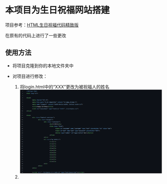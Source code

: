 # 本项目为生日祝福网站搭建

项目参考：[HTML生日祝福代码精致版](https://www.bilibili.com/video/BV1MK411m7Wk/?spm_id_from=333.1391.0.0&vd_source=348051f774b468b1bd9ef0632cd78865)

在原有的代码上进行了一些更改

## 使用方法

  -  将项目克隆到你的本地文件夹中 

  -  对项目进行修改：

     1. 将login.html中的“XXX”更改为被祝福人的姓名
    ![explain 1](./explain/173648.png)
     2. 
